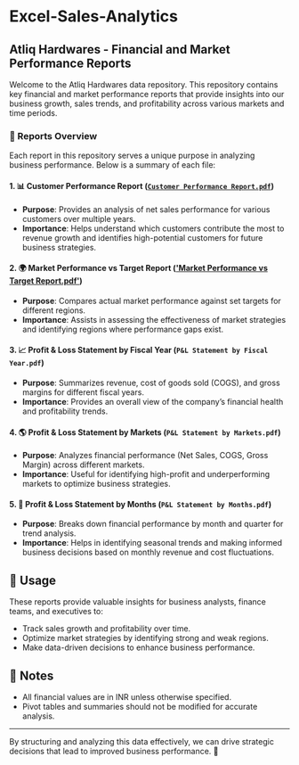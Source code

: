 # Excel-Sales-Analytics

## Atliq Hardwares - Financial and Market Performance Reports

Welcome to the Atliq Hardwares data repository. This repository contains key financial and market performance reports that provide insights into our business growth, sales trends, and profitability across various markets and time periods.

### 📂 Reports Overview

Each report in this repository serves a unique purpose in analyzing business performance. Below is a summary of each file:

#### 1. 📊 Customer Performance Report ([`Customer Performance Report.pdf`](https://github.com/VelpulaVishnu/Excel-Sales-Analytics/blob/main/Customer%20Performance%20Report.pdf))
   - **Purpose**: Provides an analysis of net sales performance for various customers over multiple years.
   - **Importance**: Helps understand which customers contribute the most to revenue growth and identifies high-potential customers for future business strategies.

#### 2. 🌍 Market Performance vs Target Report (['Market Performance vs Target Report.pdf'](https://github.com/VelpulaVishnu/Excel-Sales-Analytics/blob/main/Market%20Performance%20vs%20Target%20Report.pdf))
   - **Purpose**: Compares actual market performance against set targets for different regions.
   - **Importance**: Assists in assessing the effectiveness of market strategies and identifying regions where performance gaps exist.

#### 3. 📈 Profit & Loss Statement by Fiscal Year (`P&L Statement by Fiscal Year.pdf`)
   - **Purpose**: Summarizes revenue, cost of goods sold (COGS), and gross margins for different fiscal years.
   - **Importance**: Provides an overall view of the company’s financial health and profitability trends.

#### 4. 🌎 Profit & Loss Statement by Markets (`P&L Statement by Markets.pdf`)
   - **Purpose**: Analyzes financial performance (Net Sales, COGS, Gross Margin) across different markets.
   - **Importance**: Useful for identifying high-profit and underperforming markets to optimize business strategies.

#### 5. 📅 Profit & Loss Statement by Months (`P&L Statement by Months.pdf`)
   - **Purpose**: Breaks down financial performance by month and quarter for trend analysis.
   - **Importance**: Helps in identifying seasonal trends and making informed business decisions based on monthly revenue and cost fluctuations.

## 📌 Usage
These reports provide valuable insights for business analysts, finance teams, and executives to:
- Track sales growth and profitability over time.
- Optimize market strategies by identifying strong and weak regions.
- Make data-driven decisions to enhance business performance.

## 📝 Notes
- All financial values are in INR unless otherwise specified.
- Pivot tables and summaries should not be modified for accurate analysis.

---

By structuring and analyzing this data effectively, we can drive strategic decisions that lead to improved business performance. 🚀

